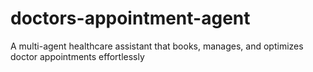 # doctors-appointment-agent
A multi-agent healthcare assistant that books, manages, and optimizes doctor appointments effortlessly
